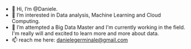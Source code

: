 - 👋 Hi, I’m @Daniele.
- 👀 I’m interested in Data analysis, Machine Learning and Cloud Computing.
- 🌱 I’m attempted a Big Data Master and I'm currently working in the field. I'm really will and excited to learn more and more about data.
- 📫 reach me here: danielegerminale@gmail.com
